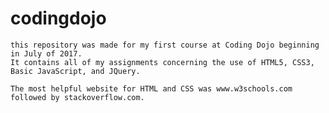 # codingdojo
	this repository was made for my first course at Coding Dojo beginning in July of 2017.
	It contains all of my assignments concerning the use of HTML5, CSS3, Basic JavaScript, and JQuery.
	
	The most helpful website for HTML and CSS was www.w3schools.com followed by stackoverflow.com.
